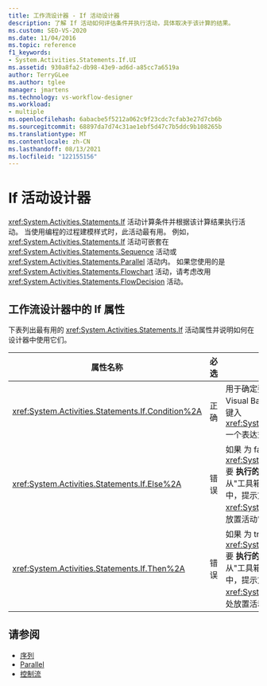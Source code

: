 ```yaml
---
title: 工作流设计器 - If 活动设计器
description: 了解 If 活动如何评估条件并执行活动，具体取决于该计算的结果。
ms.custom: SEO-VS-2020
ms.date: 11/04/2016
ms.topic: reference
f1_keywords:
- System.Activities.Statements.If.UI
ms.assetid: 930a8fa2-db98-43e9-ad6d-a85cc7a6519a
author: TerryGLee
ms.author: tglee
manager: jmartens
ms.technology: vs-workflow-designer
ms.workload:
- multiple
ms.openlocfilehash: 6abacbe5f5212a062c9f23cdc7cfab3e27d7cb6b
ms.sourcegitcommit: 68897da7d74c31ae1ebf5d47c7b5ddc9b108265b
ms.translationtype: MT
ms.contentlocale: zh-CN
ms.lasthandoff: 08/13/2021
ms.locfileid: "122155156"
---
```

# <a name="if-activity-designer"></a>If 活动设计器

<xref:System.Activities.Statements.If> 活动计算条件并根据该计算结果执行活动。 当使用编程的过程建模样式时，此活动最有用。 例如，<xref:System.Activities.Statements.If> 活动可嵌套在 <xref:System.Activities.Statements.Sequence> 活动或 <xref:System.Activities.Statements.Parallel> 活动内。 如果您使用的是 <xref:System.Activities.Statements.Flowchart> 活动，请考虑改用 <xref:System.Activities.Statements.FlowDecision> 活动。

## <a name="if-properties-in-the-workflow-designer"></a>工作流设计器中的 If 属性

下表列出最有用的 <xref:System.Activities.Statements.If> 活动属性并说明如何在设计器中使用它们。

|属性名称|必选|使用情况|
|-|--------------|-|
|<xref:System.Activities.Statements.If.Condition%2A>|正确|用于确定要执行哪个子活动的条件。 若要设置 ，请Visual Basic If 活动设计器或属性网格中的"条件"框中键入 <xref:System.Activities.Statements.If.Condition%2A> 一个表达式。  |
|<xref:System.Activities.Statements.If.Else%2A>|错误|如果 为 false，则 <xref:System.Activities.Statements.If.Condition%2A> 要 **执行的活动**。 若要添加由分支执行的活动，请从"工具箱"将活动拖放到 If 活动设计器上的"Else"框中，提示文本为" <xref:System.Activities.Statements.If.Else%2A> 此处放置活动"。   |
|<xref:System.Activities.Statements.If.Then%2A>|错误|如果 为 true，则 <xref:System.Activities.Statements.If.Condition%2A> 要 **执行的活动**。 若要添加由分支执行的活动，请从"工具箱"将活动拖放到 If 活动设计器上的"Then"框中，提示文本为" <xref:System.Activities.Statements.If.Then%2A> 此处放置活动"。   |

## <a name="see-also"></a>请参阅

- [序列](../workflow-designer/sequence-activity-designer.md)
- [Parallel](../workflow-designer/parallel-activity-designer.md)
- [控制流](../workflow-designer/control-flow-activity-designers.md)
